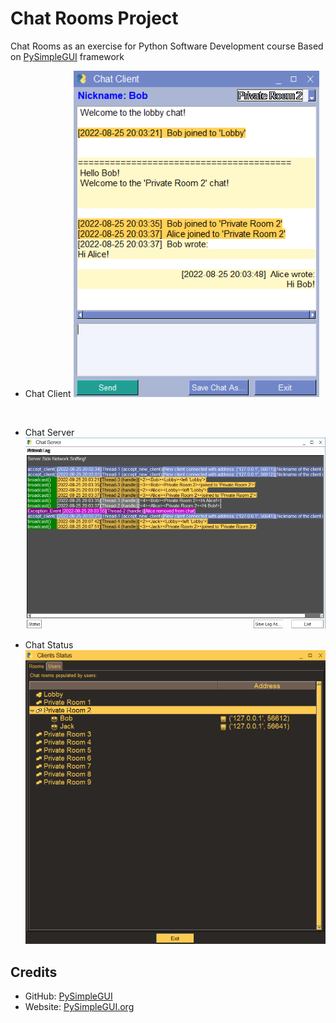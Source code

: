 # Chat Rooms Project
 Chat Rooms as an exercise for Python Software Development course
 Based on [PySimpleGUI](https://github.com/PySimpleGUI) framework

- Chat Client
   ![Chat Client](screenshots/Client.png?raw=true)

   ​

- Chat Server
   ![Chat Server](screenshots/Server.png)



- Chat Status
   ![Chat Status](screenshots/Status.png)




## Credits

- GitHub: [PySimpleGUI](https://github.com/PySimpleGUI)
- Website: [PySimpleGUI.org](https://PySimpleGUI.org)

